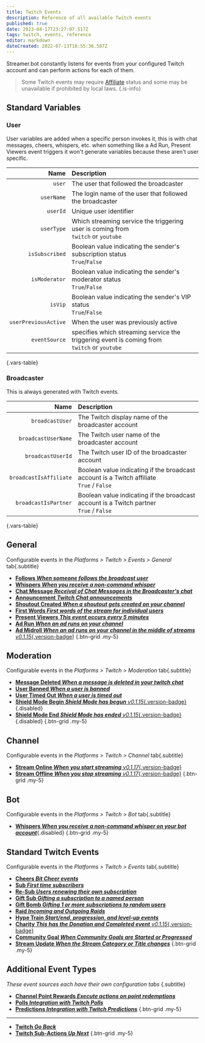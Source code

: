 ```yaml
---
title: Twitch Events
description: Reference of all available Twitch events
published: true
date: 2023-04-17T23:27:07.517Z
tags: twitch, events, reference
editor: markdown
dateCreated: 2022-07-13T18:55:36.587Z
---
```


Streamer.bot constantly listens for events from your configured Twitch account and can perform actions for each of them.

> Some Twitch events may require [Affiliate](https://help.twitch.tv/s/article/twitch-affiliate-program-faq) status and some may be unavailable if prohibited by local laws.
{.is-info}

## Standard Variables
### User
User variables are added when a specific person invokes it, this is with chat messages, cheers, whispers, etc. when something like a Ad Run, Present Viewers event triggers it won't generate variables because these aren't user specific.

Name | Description
----:|:------------
`user` | The user that followed the broadcaster
`userName` | The login name of the user that followed the broadcaster
`userId` | Unique user identifier
`userType` | Which streaming service the triggering user is coming from <br> `twitch` or `youtube`
`isSubscribed` | Boolean value indicating the sender's subscription status <br> `True`/`False`
`isModerator` | Boolean value indicating the sender's moderator status <br> `True`/`False`
`isVip` | Boolean value indicating the sender's VIP status <br> `True`/`False`
`userPreviousActive` | When the user was previously active
`eventSource` | specifies which streaming service the triggering event is coming from <br> `twitch` or `youtube`
{.vars-table}

### Broadcaster
This is always generated with Twitch events.

Name | Description
----:|:------------
`broadcastUser` | The Twitch display name of the broadcaster account
`broadcastUserName` | The Twitch user name of the broadcaster account
`broadcastUserId` | The Twitch user ID of the broadcaster account
`broadcastIsAffiliate` | Boolean value indicating if the broadcast account is a Twitch affiliate <br> `True` / `False`
`broadcastIsPartner` | Boolean value indicating if the broadcast account is a Twitch partner <br> `True` / `False`
{.vars-table}

## General
Configurable events in the *Platforms > Twitch > Events > General* tab{.subtitle}

- [<i class="mdi mdi-account text--twitch"></i> **Follows *When someone follows the broadcast user***](/Platforms/Twitch/Events/Follows)
- [<i class="mdi mdi-account-voice text--twitch"></i> **Whispers *When you receive a non-command whisper***](/Platforms/Twitch/Events/Whispers)
- [<i class="mdi mdi-comment-outline text--twitch"></i> **Chat Message *Receival of Chat Messages in the Broadcaster's chat***](/Platforms/Twitch/Events/Chat-Message)
- [<i class="mdi mdi-bullhorn text--twitch"></i> **Announcement *Twitch Chat announcements***](/Platforms/Twitch/Events/Announcement)
- [<i class="mdi mdi-account-star text--twitch"></i> **Shoutout Created *When a shoutout gets created on your channel***](/Platforms/Twitch/Events/Shoutout-Created)
- [<i class="mdi mdi-numeric-1-box text--twitch"></i> **First Words *First words of the stream for individual users***](/Platforms/Twitch/Events/First-Words)
- [<i class="mdi mdi-account-multiple text--twitch"></i> **Present Viewers *This event occurs every 5 minutes***](/Platforms/Twitch/Events/Present-Viewers)
- [<i class="mdi mdi-television-classic text--twitch"></i> **Ad Run *When an ad runs on your channel***](/Platforms/Twitch/Events/Ad-Run)
- [<i class="mdi mdi-television-classic text--twitch"></i> **Ad Midroll *When an ad runs on your channel in the middle of streams*** *v0.1.15*{.version-badge}](/Platforms/Twitch/Events/Ad-Midroll)
{.btn-grid .my-5}

## Moderation
Configurable events in the *Platforms > Twitch > Moderation* tab{.subtitle}

- [<i class="mdi mdi-comment-remove-outline text--twitch"></i> **Message Deleted *When a message is deleted in your twitch chat***](/Platforms/Twitch/Events/Message-Deleted)
- [<i class="mdi mdi-account-minus text--twitch"></i> **User Banned *When a user is banned***](/Platforms/Twitch/Events/User-Banned)
- [<i class="mdi mdi-account-tie-voice-off text--twitch"></i> **User Timed Out *When a user is timed out***](/Platforms/Twitch/Events/User-Timed-Out)
- [<i class="mdi mdi-shield text--twitch"></i> **Shield Mode Begin *Shield Mode has begun*** *v0.1.15*{.version-badge}](/Platforms/Twitch/Events/Shield-Mode-Begin){.disabled}
- [<i class="mdi mdi-shield text--twitch"></i> **Shield Mode End *Shield Mode has ended*** *v0.1.15*{.version-badge}](/Platforms/Twitch/Events/Shield-Mode-End){.disabled}
{.btn-grid .my-5}

## Channel
Configurable events in the *Platforms > Twitch > Channel* tab{.subtitle}

* [<i class="mdi mdi-calendar-check-outline text--twitch"></i> **Stream Online *When you start streaming*** *v0.1.17*{.version-badge}](/Platforms/Twitch/Events/Stream-Online)
* [<i class="mdi mdi-calendar-remove-outline text--twitch"></i> **Stream Offline *When you stop streaming*** *v0.1.17*{.version-badge}](/Platforms/Twitch/Events/Stream-Offline)
{.btn-grid .my-5}

## Bot
Configurable events in the *Platforms > Twitch > Bot* tab{.subtitle}

- [<i class="mdi mdi-account-voice text--twitch"></i> **Whispers *When you receive a non-command whisper on your bot account***](/Platforms/Twitch/Events/Bot-Whispers){.disabled}
{.btn-grid .my-5}

## Standard Twitch Events
Configurable events in the *Platforms > Twitch > Events* tab{.subtitle}

- [<i class="mdi mdi-diamond-stone text--twitch"></i> **Cheers *Bit Cheer events***](/Platforms/Twitch/Events/Cheers)
- [<i class="mdi mdi-account-star-outline text--twitch"></i> **Sub *First time subscribers***](/Platforms/Twitch/Events/Sub)
- [<i class="mdi mdi-account-star text--twitch"></i> **Re-Sub *Users renewing their own subscription***](/Platforms/Twitch/Events/Sub)
- [<i class="mdi mdi-wallet-giftcard text--twitch"></i> **Gift Sub *Gifting a subscription to a named person***](/Platforms/Twitch/Events/Gift-Sub)
- [<i class="mdi mdi-gift text--twitch"></i> **Gift Bomb *Gifting 1 or more subscriptions to random users***](/Platforms/Twitch/Events/Gift-Bomb)
- [<i class="mdi mdi-target-account text--twitch"></i> **Raid *Incoming and Outgoing Raids***](/Platforms/Twitch/Events/Raid)
- [<i class="mdi mdi-train text--twitch"></i> **Hype Train *Start/end, progression, and level-up events***](/Platforms/Twitch/Events/Hype-Train)
- [<i class="mdi mdi-charity text--twitch"></i> **Charity *This has the Donation and Completed event*** *v0.1.15*{.version-badge}](/Platforms/Twitch/Events/Charity)
- [<i class="mdi mdi-progress-check text--twitch"></i> **Community Goal *When Community Goals are Started or Progressed***](/Platforms/Twitch/Events/Community-Goal)
- [<i class="mdi mdi-update text--twitch"></i> **Stream Update *When the Stream Category or Title changes***](/Platforms/Twitch/Events/Stream-Update)
{.btn-grid .my-5}

## Additional Event Types
*These event sources each have their own configuration tabs* {.subtitle}

- [<i class="mdi mdi-adjust text--twitch"></i>**Channel Point Rewards *Execute actions on point redemptions***](/Platforms/Twitch/Channel-Point-Rewards)
- [<i class="mdi mdi-poll text--twitch"></i>**Polls *Integration with Twitch Polls***](/Platforms/Twitch/Polls)
- [<i class="mdi mdi-poll mdi-flip-h text--twitch"></i>**Predictions *Integration with Twitch Predictions***](/Platforms/Twitch/Predictions)
{.btn-grid .my-5}

---

- [<i class="mdi mdi-chevron-left"></i>**Twitch *Go Back***](/Platforms/Twitch)
- [<i class="mdi mdi-twitch text--twitch"></i>**Twitch Sub-Actions *Up Next***](/Sub-Actions/Twitch)
{.btn-grid .my-5}